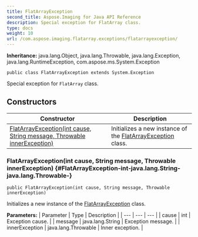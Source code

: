 ```yaml
---
title: FlatArrayException
second_title: Aspose.Imaging for Java API Reference
description: Special exception for FlatArray class.
type: docs
weight: 10
url: /com.aspose.imaging.flatarray.exceptions/flatarrayexception/
---
```

**Inheritance:**
java.lang.Object, java.lang.Throwable, java.lang.Exception, java.lang.RuntimeException, com.aspose.ms.System.Exception
```
public class FlatArrayException extends System.Exception
```

Special exception for `FlatArray` class.
## Constructors

| Constructor | Description |
| --- | --- |
| [FlatArrayException(int cause, String message, Throwable innerException)](#FlatArrayException-int-java.lang.String-java.lang.Throwable-) | Initializes a new instance of the [FlatArrayException](../../com.aspose.imaging.flatarray.exceptions/flatarrayexception) class. |
### FlatArrayException(int cause, String message, Throwable innerException) {#FlatArrayException-int-java.lang.String-java.lang.Throwable-}
```
public FlatArrayException(int cause, String message, Throwable innerException)
```


Initializes a new instance of the [FlatArrayException](../../com.aspose.imaging.flatarray.exceptions/flatarrayexception) class.

**Parameters:**
| Parameter | Type | Description |
| --- | --- | --- |
| cause | int | Exception cause. |
| message | java.lang.String | Exception message. |
| innerException | java.lang.Throwable | Inner exception. |

